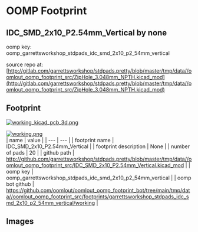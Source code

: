 # OOMP Footprint  
## IDC_SMD_2x10_P2.54mm_Vertical  by none  
  
oomp key: oomp_garrettsworkshop_stdpads_idc_smd_2x10_p2_54mm_vertical  
  
source repo at: [http://gitlab.com/garrettsworkshop/stdpads.pretty/blob/master/tmp/data//oomlout_oomp_footprint_src/ZipHole_3.048mm_NPTH.kicad_mod](http://gitlab.com/garrettsworkshop/stdpads.pretty/blob/master/tmp/data//oomlout_oomp_footprint_src/ZipHole_3.048mm_NPTH.kicad_mod)  
## Footprint  
  
[![working_kicad_pcb_3d.png](working_kicad_pcb_3d_600.png)](working_kicad_pcb_3d.png)  
  
[![working.png](working_600.png)](working.png)  
| name | value | 
| --- | --- | 
| footprint name | IDC_SMD_2x10_P2.54mm_Vertical | 
| footprint description | None | 
| number of pads | 20 | 
| github path | http://github.com/garrettsworkshop/stdpads.pretty/blob/master/tmp/data//oomlout_oomp_footprint_src/IDC_SMD_2x10_P2.54mm_Vertical.kicad_mod | 
| oomp key | oomp_garrettsworkshop_stdpads_idc_smd_2x10_p2_54mm_vertical | 
| oomp bot github | https://github.com/oomlout/oomlout_oomp_footprint_bot/tree/main/tmp/data//oomlout_oomp_footprint_src/footprints/garrettsworkshop_stdpads_idc_smd_2x10_p2_54mm_vertical/working | 
## Images  
